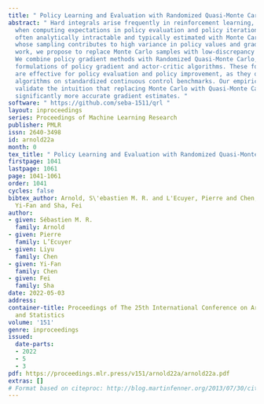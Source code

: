 ```yaml
---
title: " Policy Learning and Evaluation with Randomized Quasi-Monte Carlo "
abstract: " Hard integrals arise frequently in reinforcement learning, for example
  when computing expectations in policy evaluation and policy iteration. They are
  often analytically intractable and typically estimated with Monte Carlo methods,
  whose sampling contributes to high variance in policy values and gradients. In this
  work, we propose to replace Monte Carlo samples with low-discrepancy point sets.
  We combine policy gradient methods with Randomized Quasi-Monte Carlo, yielding variance-reduced
  formulations of policy gradient and actor-critic algorithms. These formulations
  are effective for policy evaluation and policy improvement, as they outperform state-of-the-art
  algorithms on standardized continuous control benchmarks. Our empirical analyses
  validate the intuition that replacing Monte Carlo with Quasi-Monte Carlo yields
  significantly more accurate gradient estimates. "
software: " https://github.com/seba-1511/qrl "
layout: inproceedings
series: Proceedings of Machine Learning Research
publisher: PMLR
issn: 2640-3498
id: arnold22a
month: 0
tex_title: " Policy Learning and Evaluation with Randomized Quasi-Monte Carlo "
firstpage: 1041
lastpage: 1061
page: 1041-1061
order: 1041
cycles: false
bibtex_author: Arnold, S\'ebastien M. R. and L'Ecuyer, Pierre and Chen, Liyu and Chen,
  Yi-Fan and Sha, Fei
author:
- given: Sébastien M. R.
  family: Arnold
- given: Pierre
  family: L’Ecuyer
- given: Liyu
  family: Chen
- given: Yi-Fan
  family: Chen
- given: Fei
  family: Sha
date: 2022-05-03
address:
container-title: Proceedings of The 25th International Conference on Artificial Intelligence
  and Statistics
volume: '151'
genre: inproceedings
issued:
  date-parts:
  - 2022
  - 5
  - 3
pdf: https://proceedings.mlr.press/v151/arnold22a/arnold22a.pdf
extras: []
# Format based on citeproc: http://blog.martinfenner.org/2013/07/30/citeproc-yaml-for-bibliographies/
---
```

